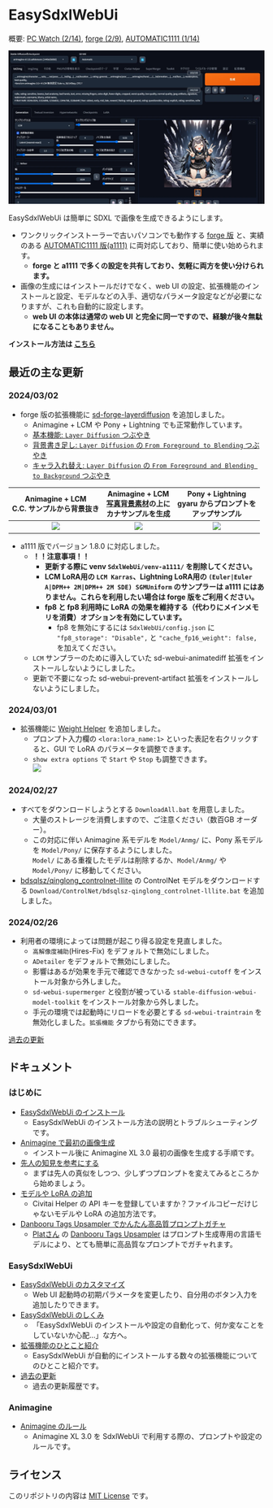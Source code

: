 ﻿# EasySdxlWebUi

概要: [PC Watch (2/14)](https://twitter.com/Zuntan03/status/1757707024958464163), [forge (2/9)](https://twitter.com/Zuntan03/status/1755898971195900249), [AUTOMATIC1111 (1/14)](https://twitter.com/Zuntan03/status/1746=426606456127804)

![EasySdxlWebUi](./SdxlWebUi/setup/doc/EasySdxlWebUi.webp)

EasySdxlWebUi は簡単に SDXL で画像を生成できるようにします。  

- ワンクリックインストーラーで古いパソコンでも動作する [forge 版](https://github.com/lllyasviel/stable-diffusion-webui-forge) と、実績のある [AUTOMATIC1111 版(a1111)](https://github.com/AUTOMATIC1111/stable-diffusion-webui) に両対応しており、簡単に使い始められます。
	- **forge と a1111 で多くの設定を共有しており、気軽に両方を使い分けられます。**
- 画像の生成にはインストールだけでなく、web UI の設定、拡張機能のインストールと設定、モデルなどの入手、適切なパラメータ設定などが必要になりますが、これも自動的に設定します。
	- **web UI の本体は通常の web UI と完全に同一ですので、経験が後々無駄になることもありません。**

**インストール方法は [こちら](https://github.com/Zuntan03/EasySdxlWebUi/wiki/EasySdxlWebUi-%E3%81%AE%E3%82%A4%E3%83%B3%E3%82%B9%E3%83%88%E3%83%BC%E3%83%AB)**

## 最近の主な更新

### 2024/03/02

- forge 版の拡張機能に [sd-forge-layerdiffusion](https://github.com/layerdiffusion/sd-forge-layerdiffusion) を追加しました。
	- Animagine + LCM や Pony + Lightning でも正常動作しています。
	- [基本機能: `Layer Diffusion` つぶやき](https://twitter.com/Zuntan03/status/1763585228763984108)
	- [背景書き足し: `Layer Diffusion` の `From Foreground to Blending` つぶやき](https://twitter.com/Zuntan03/status/1763614528695374112)
	- [キャラ入れ替え: `Layer Diffusion` の `From Foreground and Blending to Background` つぶやき](https://twitter.com/Zuntan03/status/1763643060238610448)

|Animagine + LCM<br>C.C. サンプルから背景抜き|Animagine + LCM<br>[写真背景素材](https://www.pexels.com/ja-jp/photo/1916816/)の上に<br>カナサンプルを生成|Pony + Lightning<br>gyaru からプロンプトを<br>アップサンプル|
|:--:|:--:|:--:|
|![](https://raw.githubusercontent.com/wiki/Zuntan03/EasySdxlWebUi/img/CLG/LayerAnimagineLCM.png)|![](https://raw.githubusercontent.com/wiki/Zuntan03/EasySdxlWebUi/img/CLG/LayerPhotoBG.webp)|![](https://raw.githubusercontent.com/wiki/Zuntan03/EasySdxlWebUi/img/CLG/LayerPonyLightning.png)|

- a1111 版でバージョン 1.8.0 に対応しました。
	- **！！注意事項！！**
		- **更新する際に venv `SdxlWebUi/venv-a1111/` を削除してください。**
		- **LCM LoRA用の `LCM Karras`、Lightning LoRA用の `(Euler|Euler A|DPM++ 2M|DPM++ 2M SDE) SGMUniform` のサンプラーは a1111 にはありません。これらを利用したい場合は forge 版をご利用ください。**
		- **fp8 と fp8 利用時に LoRA の効果を維持する（代わりにメインメモリを消費）オプションを有効にしています。**
			- fp8 を無効にするには `SdxlWebUi/config.json` に `"fp8_storage": "Disable",` と `"cache_fp16_weight": false,` を加えてください。
	- `LCM` サンプラーのために導入していた sd-webui-animatediff 拡張をインストールしないようにしました。
	- 更新で不要になった sd-webui-prevent-artifact 拡張をインストールしないようにしました。

### 2024/03/01

- 拡張機能に [Weight Helper](https://github.com/nihedon/sd-webui-weight-helper) を追加しました。
	- プロンプト入力欄の `<lora:lora_name:1>` といった表記を右クリックすると、GUI で LoRA のパラメータを調整できます。
	- `show extra options` で `Start` や `Stop` も調整できます。  
	![](https://raw.githubusercontent.com/wiki/Zuntan03/EasySdxlWebUi/img/CLG/WeightHelper.png)

### 2024/02/27

- すべてをダウンロードしようとする `DownloadAll.bat` を用意しました。
	- 大量のストレージを消費しますので、ご注意ください（数百GB オーダー）。
	- この対応に伴い Animagine 系モデルを `Model/Anmg/` に、Pony 系モデルを `Model/Pony/` に保存するようにしました。  
	`Model/` にある重複したモデルは削除するか、`Model/Anmg/` や `Model/Pony/` に移動してください。
- [bdsqlsz/qinglong_controlnet-lllite](https://huggingface.co/bdsqlsz/qinglong_controlnet-lllite) の ControlNet モデルをダウンロードする `Download/ControlNet/bdsqlsz-qinglong_controlnet-lllite.bat` を追加しました。

### 2024/02/26

- 利用者の環境によっては問題が起こり得る設定を見直しました。
	- `高解像度補助`(Hires-Fix) をデフォルトで無効にしました。
	- `ADetailer` をデフォルトで無効にしました。
	- 影響はあるが効果を手元で確認できなかった `sd-webui-cutoff` をインストール対象から外しました。
	- `sd-webui-supermerger` と役割が被っている `stable-diffusion-webui-model-toolkit` をインストール対象から外しました。
	- 手元の環境では起動時にリロードを必要とする `sd-webui-traintrain` を無効化しました。`拡張機能` タブから有効にできます。


[過去の更新](https://github.com/Zuntan03/EasySdxlWebUi/wiki/%E9%81%8E%E5%8E%BB%E3%81%AE%E6%9B%B4%E6%96%B0)
## ドキュメント

### はじめに

- [EasySdxlWebUi のインストール](https://github.com/Zuntan03/EasySdxlWebUi/wiki/EasySdxlWebUi-%E3%81%AE%E3%82%A4%E3%83%B3%E3%82%B9%E3%83%88%E3%83%BC%E3%83%AB)
	- EasySdxlWebUi のインストール方法の説明とトラブルシューティングです。  
- [Animagine で最初の画像生成](https://github.com/Zuntan03/EasySdxlWebUi/wiki/Animagine-%E3%81%A7%E6%9C%80%E5%88%9D%E3%81%AE%E7%94%BB%E5%83%8F%E7%94%9F%E6%88%90)
	- インストール後に Animagine XL 3.0 最初の画像を生成する手順です。
- [先人の知見を参考にする](https://github.com/Zuntan03/EasySdxlWebUi/wiki/%E5%85%88%E4%BA%BA%E3%81%AE%E7%9F%A5%E8%A6%8B%E3%82%92%E5%8F%82%E8%80%83%E3%81%AB%E3%81%99%E3%82%8B)
	- まずは先人の真似をしつつ、少しずつプロンプトを変えてみるところから始めましょう。
- [モデルや LoRA の追加](https://github.com/Zuntan03/EasySdxlWebUi/wiki/%E3%83%A2%E3%83%87%E3%83%AB%E3%82%84-LoRA-%E3%81%AE%E8%BF%BD%E5%8A%A0)
	- Civitai Helper の API キーを登録していますか？ファイルコピーだけじゃないモデルや LoRA の追加方法です。
- [Danbooru Tags Upsampler でかんたん高品質プロンプトガチャ](https://github.com/Zuntan03/EasySdxlWebUi/wiki/Danbooru-Tags-Upsampler-%E3%81%A7%E3%81%8B%E3%82%93%E3%81%9F%E3%82%93%E9%AB%98%E5%93%81%E8%B3%AA%E3%83%97%E3%83%AD%E3%83%B3%E3%83%97%E3%83%88%E3%82%AC%E3%83%81%E3%83%A3)
	- [Platさん](https://twitter.com/p1atdev_art) の [Danbooru Tags Upsampler](https://github.com/p1atdev/sd-danbooru-tags-upsampler) はプロンプト生成専用の言語モデルにより、とても簡単に高品質なプロンプトでガチャれます。

### EasySdxlWebUi

- [EasySdxlWebUi のカスタマイズ](https://github.com/Zuntan03/EasySdxlWebUi/wiki/EasySdxlWebUi-%E3%81%AE%E3%82%AB%E3%82%B9%E3%82%BF%E3%83%9E%E3%82%A4%E3%82%BA)
	- Web UI 起動時の初期パラメータを変更したり、自分用のボタン入力を追加したりできます。
- [EasySdxlWebUi のしくみ](https://github.com/Zuntan03/EasySdxlWebUi/wiki/EasySdxlWebUi-%E3%81%AE%E3%81%97%E3%81%8F%E3%81%BF)
	- 「EasySdxlWebUi のインストールや設定の自動化って、何か変なことをしていないか心配…」な方へ。
-  [拡張機能のひとこと紹介](https://github.com/Zuntan03/EasySdxlWebUi/wiki/%E6%8B%A1%E5%BC%B5%E6%A9%9F%E8%83%BD%E3%81%AE%E3%81%B2%E3%81%A8%E3%81%93%E3%81%A8%E7%B4%B9%E4%BB%8B)
	- EasySdxlWebUi が自動的にインストールする数々の拡張機能についてのひとこと紹介です。
- [過去の更新](https://github.com/Zuntan03/EasySdxlWebUi/wiki/%E9%81%8E%E5%8E%BB%E3%81%AE%E6%9B%B4%E6%96%B0)
	- 過去の更新履歴です。

### Animagine

- [Animagine のルール](https://github.com/Zuntan03/EasySdxlWebUi/wiki/Animagine-%E3%81%AE%E3%83%AB%E3%83%BC%E3%83%AB)
	- Animagine XL 3.0 を SdxlWebUi で利用する際の、プロンプトや設定のルールです。

## ライセンス

このリポジトリの内容は [MIT License](./LICENSE.txt) です。
